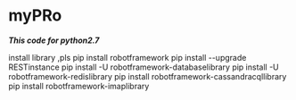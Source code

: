 # myPRo

***This code for python2.7***

install library ,pls
pip install robotframework
pip install --upgrade RESTinstance
pip install -U robotframework-databaselibrary
pip install -U robotframework-redislibrary
pip install robotframework-cassandracqllibrary
pip install robotframework-imaplibrary
